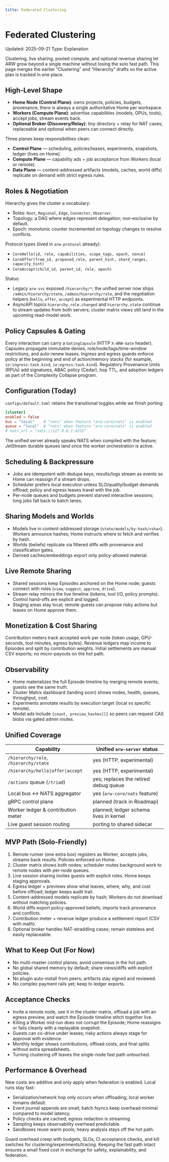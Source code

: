 ```yaml
---
title: Federated Clustering
---
```


# Federated Clustering

Updated: 2025-09-21
Type: Explanation

Clustering, live sharing, pooled compute, and optional revenue sharing let ARW grow beyond a single machine without losing the solo fast path. This page merges the earlier “Clustering” and “Hierarchy” drafts so the active plan is tracked in one place.

## High-Level Shape
- **Home Node (Control Plane)**: owns projects, policies, budgets, provenance; there is always a single authoritative Home per workspace.
- **Workers (Compute Plane)**: advertise capabilities (models, GPUs, tools), accept jobs, stream events back.
- **Optional Broker (Discovery/Relay)**: tiny directory + relay for NAT cases; replaceable and optional when peers can connect directly.

Three planes keep responsibilities clean:
- **Control Plane** — scheduling, policies/leases, experiments, snapshots, ledger (lives on Home).
- **Compute Plane** — capability ads + job acceptance from Workers (local or remote).
- **Data Plane** — content-addressed artifacts (models, caches, world diffs) replicate on demand with strict egress rules.

## Roles & Negotiation
Hierarchy gives the cluster a vocabulary:
- Roles: `Root`, `Regional`, `Edge`, `Connector`, `Observer`.
- Topology: a DAG where edges represent delegation; non-exclusive by default.
- Epoch: monotonic counter incremented on topology changes to resolve conflicts.

Protocol types (lived in `arw-protocol` already):
- `CoreHello(id, role, capabilities, scope_tags, epoch, nonce)`
- `CoreOffer(from_id, proposed_role, parent_hint, shard_ranges, capacity_hint)`
- `CoreAccept(child_id, parent_id, role, epoch)`

Status:
- Legacy `arw-svc` exposed `/hierarchy/*`; the unified server now ships `/admin/hierarchy/state`, `/admin/hierarchy/role`, and the negotiation helpers (`hello`, `offer`, `accept`) as experimental HTTP endpoints.
- AsyncAPI topics `hierarchy.role.changed` and `hierarchy.state` continue to stream updates from both servers; cluster matrix views still land in the upcoming read-model work.

## Policy Capsules & Gating
Every interaction can carry a `GatingCapsule` (HTTP `X-ARW-Gate` header). Capsules propagate immutable denies, role/node/tags/time-window restrictions, and auto-renew leases. Ingress and egress guards enforce policy at the beginning and end of action/memory stacks (for example, `io:ingress:task.kind`, `io:egress:task.kind`). Regulatory Provenance Units (RPUs) add signatures, ABAC policy (Cedar), hop TTL, and adoption ledgers as part of the Complexity Collapse program.

## Configuration (Today)
`configs/default.toml` retains the transitional toggles while we finish porting:

```toml
[cluster]
enabled = false
bus = "local"    # "nats" when feature "arw-core/nats" is enabled
queue = "local"  # "nats" when feature "arw-core/nats" is enabled
# nats_url = "nats://127.0.0.1:4222"
```

The unified server already speaks NATS when compiled with the feature; JetStream durable queues land once the worker orchestration is active.

## Scheduling & Backpressure
- Jobs are idempotent with dedupe keys; results/logs stream as events so Home can reassign if a stream drops.
- Scheduler prefers local execution unless SLO/quality/budget demands offload; policy and egress leases travel with the job.
- Per-node queues and budgets prevent starved interactive sessions; long jobs fall back to batch lanes.

## Sharing Models and Worlds
- Models live in content-addressed storage (`state/models/by-hash/<sha>`). Workers announce hashes; Home instructs where to fetch and verifies by hash.
- Worlds (beliefs) replicate via filtered diffs with provenance and classification gates.
- Derived caches/embeddings export only policy-allowed material.

## Live Remote Sharing
- Shared sessions keep Episodes anchored on the Home node; guests connect with roles (`view`, `suggest`, `approve`, `drive`).
- Stream relay mirrors the live timeline (tokens, tool I/O, policy prompts). Control hand-offs are explicit and logged.
- Staging areas stay local; remote guests can propose risky actions but leases on Home approve them.

## Monetization & Cost Sharing
Contribution meters track accepted work per node (token usage, GPU-seconds, tool minutes, egress bytes). Revenue ledgers map income to Episodes and split by contribution weights. Initial settlements are manual CSV exports; no micro-payouts on the hot path.

## Observability
- Home materializes the full Episode timeline by merging remote events; guests see the same truth.
- Cluster Matrix dashboard (landing soon) shows nodes, health, queues, throughput, cost.
- Experiments annotate results by execution target (local vs specific remote).
- Model ads include `{count, preview_hashes[]}` so peers can request CAS blobs via gated admin routes.

## Unified Coverage
| Capability | Unified `arw-server` status |
| --- | --- |
| `/hierarchy/role`, `/hierarchy/state` | yes (HTTP, experimental) |
| `/hierarchy/hello\|offer\|accept` | yes (HTTP, experimental) |
| `/actions` queue (`/triad`) | yes; replaces the retired debug queue |
| Local bus ↔ NATS aggregator | yes (`arw-core/nats` feature) |
| gRPC control plane | planned (track in Roadmap) |
| Worker ledger & contribution meter | planned; ledger schema lives in kernel |
| Live guest session routing | porting to shared sidecar |


## MVP Path (Solo-Friendly)
1. Remote runner (one extra box) registers as Worker, accepts jobs, streams back results. Policies enforced on Home.
2. Cluster matrix shows both nodes; scheduler routes background work to remote nodes with per-node queues.
3. Live session sharing invites guests with explicit roles. Home keeps staging approvals.
4. Egress ledger + previews show what leaves, where, why, and cost before offload; ledger keeps audit trail.
5. Content-addressed models replicate by hash; Workers do not download without matching policies.
6. World diffs export policy-approved beliefs; imports track provenance and conflicts.
7. Contribution meter + revenue ledger produce a settlement report (CSV with math).
8. Optional broker handles NAT-straddling cases; remain stateless and easily replaceable.

## What to Keep Out (For Now)
- No multi-master control planes; avoid consensus in the hot path.
- No global shared memory by default; share views/diffs with explicit policies.
- No plugin auto-install from peers; artifacts stay signed and reviewed.
- No complex payment rails yet; keep to ledger exports.

## Acceptance Checks
- Invite a remote node, see it in the cluster matrix, offload a job with an egress preview, and watch the Episode timeline stitch together live.
- Killing a Worker mid-run does not corrupt the Episode; Home reassigns or fails cleanly with a replayable snapshot.
- Guests can co-drive under leases; risky actions always stage for approval with evidence.
- Monthly ledger shows contributions, offload costs, and final splits without extra spreadsheets.
- Turning clustering off leaves the single-node fast path untouched.

## Performance & Overhead
New costs are additive and only apply when federation is enabled. Local runs stay fast:
- Serialization/network hop only occurs when offloading; local worker remains default.
- Event journal appends are small; batch fsyncs keep overhead minimal compared to model latency.
- Policy checks are cached; egress redaction is streaming.
- Sampling keeps observability overhead predictable.
- Sandboxes reuse warm pools; heavy analysis stays off the hot path.

Guard overhead creep with budgets, SLOs, CI acceptance checks, and kill switches for clustering/experiments/tracing. Keeping the fast path intact ensures a small fixed cost in exchange for safety, explainability, and federation.
